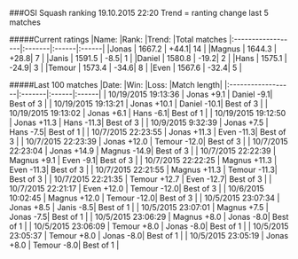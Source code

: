###OSI Squash ranking 19.10.2015 22:20
Trend = ranting change last 5 matches

#####Current ratings
|Name:              |Rank:   |Trend: |Total matches
|:------------------|:-------|:------|:------|
|Jonas              | 1667.2 | +44.1| 14 |
|Magnus             | 1644.3 | +28.8| 7 |
|Janis              | 1591.5 | -8.5| 1 |
|Daniel             | 1580.8 | -19.2| 2 |
|Hans               | 1575.1 | -24.9| 3 |
|Temour             | 1573.4 | -34.6| 8 |
|Even               | 1567.6 | -32.4| 5 |

#####Last 100 matches
|Date:              |Win:   |Loss: |Match length| 
|:------------------|:-------|:------|:------|
| 10/19/2015 19:13:36 | Jonas +9.1 | Daniel -9.1| Best of 3 |
| 10/19/2015 19:13:21 | Jonas +10.1 | Daniel -10.1| Best of 3 |
| 10/19/2015 19:13:02 | Jonas +6.1 | Hans -6.1| Best of 1 |
| 10/19/2015 19:12:50 | Jonas +11.3 | Hans -11.3| Best of 3 |
| 10/9/2015 9:32:39 | Jonas +7.5 | Hans -7.5| Best of 1 |
| 10/7/2015 22:23:55 | Jonas +11.3 | Even -11.3| Best of 3 |
| 10/7/2015 22:23:39 | Jonas +12.0 | Temour -12.0| Best of 3 |
| 10/7/2015 22:23:04 | Jonas +14.9 | Magnus -14.9| Best of 3 |
| 10/7/2015 22:22:39 | Magnus +9.1 | Even -9.1| Best of 3 |
| 10/7/2015 22:22:25 | Magnus +11.3 | Even -11.3| Best of 3 |
| 10/7/2015 22:21:55 | Magnus +11.3 | Temour -11.3| Best of 3 |
| 10/7/2015 22:21:35 | Temour +12.7 | Even -12.7| Best of 3 |
| 10/7/2015 22:21:17 | Even +12.0 | Temour -12.0| Best of 3 |
| 10/6/2015 10:02:45 | Magnus +12.0 | Temour -12.0| Best of 3 |
| 10/5/2015 23:07:34 | Jonas +8.5 | Janis -8.5| Best of 1 |
| 10/5/2015 23:07:01 | Magnus +7.5 | Jonas -7.5| Best of 1 |
| 10/5/2015 23:06:29 | Magnus +8.0 | Jonas -8.0| Best of 1 |
| 10/5/2015 23:06:09 | Temour +8.0 | Jonas -8.0| Best of 1 |
| 10/5/2015 23:05:37 | Temour +8.0 | Jonas -8.0| Best of 1 |
| 10/5/2015 23:05:19 | Jonas +8.0 | Temour -8.0| Best of 1 |
